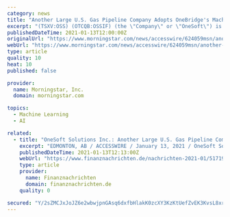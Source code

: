 ```yaml
---
category: news
title: "Another Large U.S. Gas Pipeline Company Adopts OneBridge's Machine Learning SaaS Solution"
excerpt: "(TSXV:OSS) (OTCQB:OSSIF) (the \"Company\" or \"OneSoft\") is pleased to announce that one of the largest gas pipeline companies in the U.S.A. (the \" Client \") has entered into an agreement with the Company's wholly owned subsidiary,"
publishedDateTime: 2021-01-13T12:00:00Z
originalUrl: "https://www.morningstar.com/news/accesswire/624059msn/another-large-us-gas-pipeline-company-adopts-onebridges-machine-learning-saas-solution"
webUrl: "https://www.morningstar.com/news/accesswire/624059msn/another-large-us-gas-pipeline-company-adopts-onebridges-machine-learning-saas-solution"
type: article
quality: 10
heat: 10
published: false

provider:
  name: Morningstar, Inc.
  domain: morningstar.com

topics:
  - Machine Learning
  - AI

related:
  - title: "OneSoft Solutions Inc.: Another Large U.S. Gas Pipeline Company Adopts OneBridge's Machine Learning SaaS Solution"
    excerpt: "EDMONTON, AB / ACCESSWIRE / January 13, 2021 / OneSoft Solutions Inc. (TSXV:OSS)(OTCQB:OSSIF) (the \"Company\" or \"OneSoft\") is pleased to announce that one of the largest gas pipeline companies in the U."
    publishedDateTime: 2021-01-13T12:13:00Z
    webUrl: "https://www.finanznachrichten.de/nachrichten-2021-01/51719793-onesoft-solutions-inc-another-large-u-s-gas-pipeline-company-adopts-onebridge-s-machine-learning-saas-solution-200.htm"
    type: article
    provider:
      name: Finanznachrichten
      domain: finanznachrichten.de
    quality: 0

secured: "Y/2sZMCJxJoJZ6e2wbwjpnGAsq6dxfbHlakK0zcXY3KzKtUefZvEK3KvsL8xrz42DFpU89rtM8G+X5lpCVrWfE6ZY1dtUw1Orm/NPNdiRamz307ExWfEJA8hT3NTLl1lQmv+cIraryBAY2+KCjBljwMSLuRyjzSXISC1EUmGEMaNzUfWh6NFGAtwsalBB6r9AcpitQJ2EnmKttUwuwEcwng/6B8GFQoGHRp71pOPEqCXuBbPjW4ojjNkXfnz3jtSMvRImsmQrJ3hEQMavBUs3Tg/wNE/3W/XJZu1wV/LAwtqjRF38EnBP0/ivAZWcWvCwky/hQIYt0lJ2nGr2vJbOaQoK5XxSePTyMWXkvqn9b0=;alziKOq7lf4GbOLo+PWe0A=="
---
```


